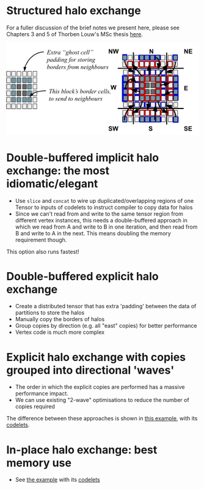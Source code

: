 # Structured halo exchange

For a fuller discussion of the brief notes we present here, please see Chapters 3 and 5
of Thorben Louw's MSc thesis [here](./StructuredGridHaloExchange.pdf).

![Halo exchange][halo-exchange]

[halo-exchange]: ./structured-halo-exchange.png "Halo exchange"




# Double-buffered implicit halo exchange: the most idiomatic/elegant
* Use `slice` and `concat` to wire up duplicated/overlapping regions of one Tensor to inputs of codelets to instruct
compiler to copy data for halos
* Since we can't read from and write to the same tensor region
from different vertex instances, this needs a double-buffered approach
in which we read from A and write to B in one iteration, and
then read from B and write to A in the next. This means doubling the 
memory requirement though.

This option also runs fastest!

# Double-buffered explicit halo exchange
* Create a distributed tensor that has extra 'padding' between the data
of partitions to store the halos
* Manually copy the borders of halos
* Group copies by direction (e.g. all "east" copies) for better performance
* Vertex code is much more complex

# Explicit halo exchange with copies grouped into directional 'waves'
* The order in which the explicit copies are performed has a massive performance
impact. 
* We can use existing "2-wave" optimisations to reduce the number of copies required


The difference between these  approaches is shown in [this example](src/HaloRegionApproaches.cpp),
with its [codelets](src/codelets/HaloRegionApproachesCodelets.cpp).

# In-place halo exchange: best memory use
* See [the example](src/HaloExchangeWithExtraBuffers.cpp) with its [codelets](src/codelets/HaloExchangeCodelets.cpp)
